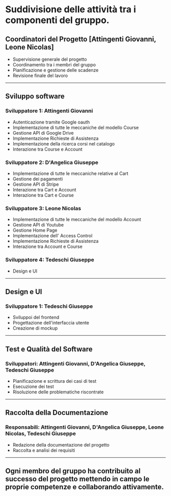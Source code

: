 # Suddivisione delle attività tra i componenti del gruppo.

## Coordinatori del Progetto [Attingenti Giovanni, Leone Nicolas]

* Supervisione generale del progetto
* Coordinamento tra i membri del gruppo
* Pianificazione e gestione delle scadenze
* Revisione finale del lavoro

***

## Sviluppo software 

### Sviluppatore 1: Attingenti Giovanni 

* Autenticazione tramite Google oauth
* Implementazione di tutte le meccaniche del modello Course
* Gestione API di Google Drive
* Implementazione Richieste di Assistenza
* Implementazione della ricerca corsi nel catalogo
* Interazione tra Course e Account

### Sviluppatore 2: D'Angelica Giuseppe

* Implementazione di tutte le meccaniche relative al Cart
* Gestione dei pagamenti
* Gestione API di Stripe
* Interazione tra Cart e Account
* Interazione tra Cart e Course

### Sviluppatore 3: Leone Nicolas

* Implementazione di tutte le meccaniche del modello Account
* Gestione API di Youtube
* Gestione Home Page
* Implementazione dell' Access Control
* Implementazione Richieste di Assistenza
* Interazione tra Account e Course

### Sviluppatore 4: Tedeschi Giuseppe

* Design e UI

***

## Design e UI

### Sviluppatore 1: Tedeschi Giuseppe

* Sviluppoi del frontend
* Progettazione dell'interfaccia utente
* Creazione di mockup

***

## Test e Qualità del Software

### Sviluppatori: Attingenti Giovanni, D'Angelica Giuseppe, Tedeschi Giuseppe

* Pianificazione e scrittura dei casi di test
* Esecuzione dei test
* Risoluzione delle problematiche riscontrate

***

## Raccolta della Documentazione

### Responsabili: Attingenti Giovanni, D'Angelica Giuseppe, Leone Nicolas, Tedeschi Giuseppe

* Redazione della documentazione del progetto
* Raccolta e analisi dei requisiti

***

## Ogni membro del gruppo ha contribuito al successo del progetto mettendo in campo le proprie competenze e collaborando attivamente.





